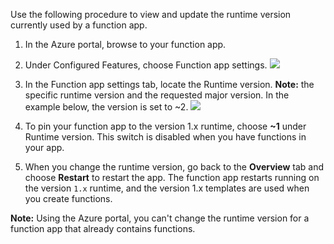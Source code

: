 Use the following procedure to view and update the runtime version currently used by a function app.

1. In the Azure portal, browse to your function app.

2. Under Configured Features, choose Function app settings.
    ![](https://github.com/fenago/katacoda-scenarios/raw/master/azure-functions/azure-functions-runtime/steps/4/1.png)

3. In the Function app settings tab, locate the Runtime version. **Note:** the specific runtime version and the         requested major version. In the example below, the version is set to ~2.
    ![](https://github.com/fenago/katacoda-scenarios/raw/master/azure-functions/azure-functions-runtime/steps/4/3.png)

4. To pin your function app to the version 1.x runtime, choose **~1** under Runtime version. This switch is disabled when you have functions in your app.

5. When you change the runtime version, go back to the **Overview** tab and choose **Restart** to restart the app. The function app restarts running on the version `1.x` runtime, and the version 1.x templates are used when you create functions.

**Note:**
Using the Azure portal, you can't change the runtime version for a function app that already contains functions.